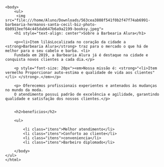 <!DOCTYPE html>
<html lang="pt-br">
    <head>
        <meta charset="UTF-8">
        <title>Barbearia Alura</title>
        <link rel="stylesheet" href="style.css">
    </head>

    <body>
        <ul>
         <img src="file:///home/Aluno/Downloads/563cea3808f541f0b2f47f74ab6991-barbearia-hermanos-santa-cecil-biz-photo-6b0913eef64c445dab647b6a9a2199-booksy.jpeg">
        <h1 style="text-align: center">Sobre a Barbearia Alura</h1>

        <p><li>Item lilásLocalizada no coração da cidade a <strong>Barbearia Alura</strong> traz para o mercado o que há de melhor para o seu cabelo e barba. <li>
        Fundada em 2019, a Barbearia Alura já é destaque na cidade e conquista novos clientes a cada dia.</p>

        <p style="font-size: 20px"><em>Nossa missão é: <strong>"<li>Item vermelho Proporcionar auto-estima e qualidade de vida aos clientes"</li> </strong>.</em></p>

        <p> Oferecemos profissionais experientes e antenados às mudanças no mundo da moda.
        O atendimento possui padrão de excelência e agilidade, garantindo qualidade e satisfação dos nossos clientes.</p>
        

        <h2>beneficios</h2>

        <ul>

            <li class="itens">Melhor atendimento</li>
            <li class="itens">Conforto ao cliente</li>
            <li class="itens">conveniencia</li>
            <li class="itens">Barbeiro diplomado</li>

        </body>
    </ul>
    </html>
    
   
